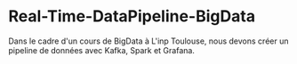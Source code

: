 # Real-Time-DataPipeline-BigData
Dans le cadre d'un cours de BigData à L'inp Toulouse, nous devons créer un pipeline de données avec Kafka, Spark et Grafana.
